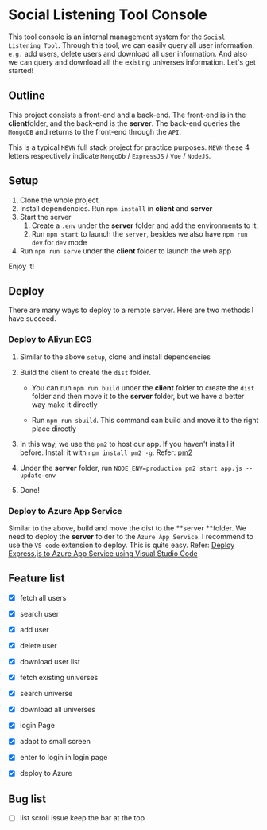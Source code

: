 # Social Listening Tool Console

This tool console is an internal management system for the `Social Listening Tool`. Through this tool, we can easily query all user information. `e.g.` add users, delete users and download all user information. And also we can query and download all the existing universes information. Let's get started!

## Outline

This project consists a front-end and a back-end. The front-end is in the **client**folder, and the back-end is the **server**. The back-end queries the `MongoDB` and returns to the front-end through the `API`.

This is a typical `MEVN` full stack project for practice purposes. `MEVN` these 4 letters respectively indicate `MongoDb` / `ExpressJS` / `Vue` / `NodeJS`.

## Setup

1. Clone the whole project
2. Install dependencies. Run `npm install` in **client** and **server**
3. Start the server
   1. Create a `.env` under the **server** folder and add the environments to it.
   2. Run `npm start` to launch the `server`, besides we also have `npm run dev` for `dev` mode
4. Run `npm run serve` under the **client** folder to launch the web app


Enjoy it!

## Deploy

There are many ways to deploy to a remote server. Here are two methods I have succeed.

### Deploy to Aliyun ECS

1. Similar to the above `setup`, clone and install dependencies

2. Build the client to create the  `dist` folder.

   * You can run `npm run build` under the **client** folder to create the `dist` folder and then move it to the **server** folder, but we have a better way make it directly

   * Run `npm run sbuild`. This command can build and move it to the right place directly

3. In this way, we use the `pm2` to host our app. If you haven't install it before. Install it with `npm install pm2 -g`. Refer: [pm2](https://pm2.keymetrics.io/)

4. Under the **server** folder, run `NODE_ENV=production pm2 start app.js --update-env`

5. Done!

### Deploy to Azure App Service

Similar to the above, build and move the dist to the **server **folder. We need to deploy the **server** folder to the `Azure App Service`. I recommend to use the `VS code` extension to deploy. This is quite easy. Refer: [Deploy Express.js to Azure App Service using Visual Studio Code](https://docs.microsoft.com/en-us/azure/developer/javascript/tutorial/deploy-nodejs-azure-app-service-with-visual-studio-code?tabs=bash)


## Feature list

- [x] fetch all users
- [x] search user
- [x] add user
- [x] delete user
- [x] download user list
- [x] fetch existing universes
- [x] search universe
- [x] download all universes
- [x] login Page
- [x] adapt to small screen
- [x] enter to login in login page
- [x] deploy to Azure



## Bug list

- [ ] list scroll issue keep the bar at the top
